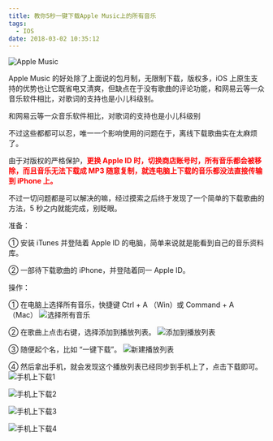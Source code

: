 ```yaml
---
title: 教你5秒一键下载Apple Music上的所有音乐
tags:
  - IOS
date: 2018-03-02 10:35:12
---
```

![Apple Music](http://blog-source.dodomogu.com/WX20180302-105616@2x.png-w220)

Apple Music 的好处除了上面说的包月制，无限制下载，版权多，iOS 上原生支持的优势也让它既省电又清爽，但缺点在于没有歌曲的评论功能，和网易云等一众音乐软件相比，对歌词的支持也是小儿科级别。 

和网易云等一众音乐软件相比，对歌词的支持也是小儿科级别

不过这些都都可以忍，唯一一个影响使用的问题在于，离线下载歌曲实在太麻烦了。

由于对版权的严格保护，<font color="red">**更换 Apple ID 时，切换商店账号时，所有音乐都会被移除，而且音乐无法下载成 MP3 随意复制，就连电脑上下载的音乐都没法直接传输到 iPhone 上。**</font>

不过一切问题都是可以解决的嘛，经过摸索之后终于发现了一个简单的下载歌曲的方法，5 秒之内就能完成，别眨眼。

准备：  

① 安装 iTunes 并登陆着 Apple ID 的电脑，简单来说就是能看到自己的音乐资料库。  

② 一部待下载歌曲的 iPhone，并登陆着同一 Apple ID。

<!-- more -->
操作：

① 在电脑上选择所有音乐，快捷键 Ctrl + A （Win）或 Command + A （Mac）
![选择所有音乐](http://blog-source.dodomogu.com/WX20180302-110430@2x.png-w220)

② 在歌曲上点击右键，选择添加到播放列表。
![添加到播放列表](http://blog-source.dodomogu.com/WX20180302-110451@2x.png-w220)

③ 随便起个名，比如 “一键下载”。
![新建播放列表](http://blog-source.dodomogu.com/WX20180302-110518@2x.png-w220)

④ 然后拿出手机，就会发现这个播放列表已经同步到手机上了，点击下载即可。
![手机上下载1](http://blog-source.dodomogu.com/WechatIMG17.jpeg-w220)

![手机上下载2](http://blog-source.dodomogu.com/WechatIMG18.jpeg-w220)

![手机上下载3](http://blog-source.dodomogu.com/WechatIMG19.jpeg-w220)

![手机上下载4](http://blog-source.dodomogu.com/WechatIMG20.jpeg-w220)
